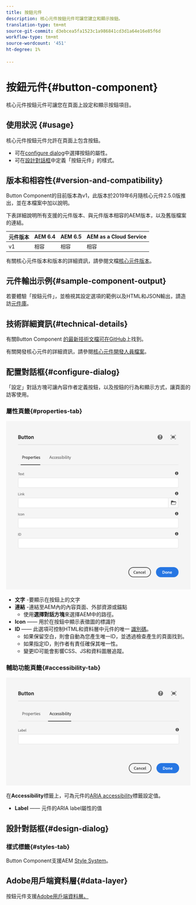 ```yaml
---
title: 按鈕元件
description: 核心元件按鈕元件可讓您建立和顯示按鈕。
translation-type: tm+mt
source-git-commit: d3ebcea5fa1523c1a986841cd3d1a64e16e85f6d
workflow-type: tm+mt
source-wordcount: '451'
ht-degree: 1%

---
```



# 按鈕元件{#button-component}

核心元件按鈕元件可讓您在頁面上設定和顯示按鈕項目。

## 使用狀況 {#usage}

核心元件按鈕元件允許在頁面上包含按鈕。

* 可在[configure dialog](#configure-dialog)中選擇按鈕的屬性。
* 可在[設計對話框](#design-dialog)中定義「按鈕元件」的樣式。

## 版本和相容性{#version-and-compatibility}

Button Component的目前版本為v1，此版本於2019年6月隨核心元件2.5.0版推出，並在本檔案中加以說明。

下表詳細說明所有支援的元件版本、與元件版本相容的AEM版本，以及舊版檔案的連結。

| 元件版本 | AEM 6.4 | AEM 6.5 | AEM as a Cloud Service  |
|--- |--- |---|---|
| v1 | 相容 | 相容 | 相容 |

有關核心元件版本和版本的詳細資訊，請參閱文檔[核心元件版本](/help/versions.md)。

## 元件輸出示例{#sample-component-output}

若要體驗「按鈕元件」，並檢視其設定選項的範例以及HTML和JSON輸出，請造訪[元件庫](https://adobe.com/go/aem_cmp_library_button)。

## 技術詳細資訊{#technical-details}

有關Button Component [的最新技術文檔可在GitHub](https://adobe.com/go/aem_cmp_tech_button_v1)上找到。

有關開發核心元件的詳細資訊，請參閱[核心元件開發人員檔案](/help/developing/overview.md)。

## 配置對話框{#configure-dialog}

「設定」對話方塊可讓內容作者定義按鈕，以及按鈕的行為和顯示方式，讓頁面的訪客使用。

### 屬性頁籤{#properties-tab}

![按鈕元件編輯對話框的屬性頁籤](/help/assets/button-edit-properties.png)

* **文字** -要顯示在按鈕上的文字
* **連結** -連結至AEM內的內容頁面、外部資源或錨點
   * 使用&#x200B;**選擇對話方塊**&#x200B;來選擇AEM中的路徑。
* **Icon**  —— 用於在按鈕中顯示表徵圖的標識符
* **ID**  —— 此選項可控制HTML和資料層中元件的唯一 [識別碼](/help/developing/data-layer/overview.md)。
   * 如果保留空白，則會自動為您產生唯一ID，並透過檢查產生的頁面找到。
   * 如果指定ID，則作者有責任確保其唯一性。
   * 變更ID可能會影響CSS、JS和資料圖層追蹤。

### 輔助功能頁籤{#accessibility-tab}

![「按鈕元件」編輯對話方塊的「協助工具」索引標籤](/help/assets/button-edit-accessibility.png)

在&#x200B;**Accessibility**&#x200B;標籤上，可為元件的[ARIA accessibility](https://www.w3.org/WAI/standards-guidelines/aria/)標籤設定值。

* **Label**  —— 元件的ARIA label屬性的值

## 設計對話框{#design-dialog}

### 樣式標籤{#styles-tab}

Button Component支援AEM [Style System](/help/get-started/authoring.md#component-styling)。

## Adobe用戶端資料層{#data-layer}

按鈕元件支援[Adobe用戶端資料層。](/help/developing/data-layer/overview.md)
